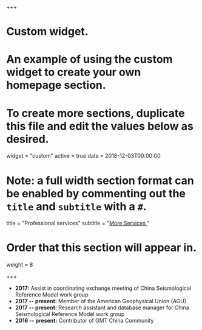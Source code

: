 +++
# Custom widget.
# An example of using the custom widget to create your own homepage section.
# To create more sections, duplicate this file and edit the values below as desired.
widget = "custom"
active = true
date = 2018-12-03T00:00:00

# Note: a full width section format can be enabled by commenting out the `title` and `subtitle` with a `#`.
title = "Professional services"
subtitle = "[More Services <i class='fa fa-angle-double-right'></i>](/~tiandong/news)"

# Order that this section will appear in.
weight = 8 

+++
- **2017:** Assist in coordinating exchange meeting of China Seismological Reference Model work group
- **2017 -- present:** Member of the American Geophysical Union (AGU)
- **2017 -- present:** Research assistant and database manager for China Seismological Reference Model work group
- **2016 -- present:** Contributor of GMT China Community 

